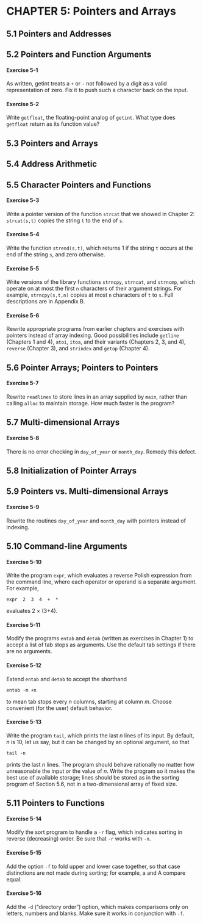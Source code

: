 # CHAPTER 5: Pointers and Arrays

## 5.1 Pointers and Addresses

## 5.2 Pointers and Function Arguments

#### Exercise 5-1

As written, getint treats a `+` or `-` not followed by a digit as a valid representation of zero. Fix it to push such a character back on the input.

#### Exercise 5-2

Write `getfloat`, the floating-point analog of `getint`. What type does `getfloat` return as its function value?

## 5.3 Pointers and Arrays

## 5.4 Address Arithmetic

## 5.5 Character Pointers and Functions

#### Exercise 5-3

Write a pointer version of the function `strcat` that we showed in Chapter 2: `strcat(s,t)` copies the string `t` to the end of `s`.

#### Exercise 5-4

Write the function `strend(s,t)`, which returns 1 if the string `t` occurs at the end of the string `s`, and zero otherwise.

#### Exercise 5-5

Write versions of the library functions `strncpy`, `strncat`, and `strncmp`, which operate on at most the first `n` characters of their argument strings. For example, `strncpy(s,t,n)` copies at most `n` characters of `t` to `s`. Full descriptions are in Appendix B.

#### Exercise 5-6

Rewrite appropriate programs from earlier chapters and exercises with pointers instead of array indexing. Good possibilities include `getline` (Chapters 1 and 4), `atoi`, `itoa`, and their variants (Chapters 2, 3, and 4), `reverse` (Chapter 3), and `strindex` and `getop` (Chapter 4).

## 5.6 Pointer Arrays; Pointers to Pointers

#### Exercise 5-7

Rewrite `readlines` to store lines in an array supplied by `main`, rather than calling `alloc` to maintain storage. How much faster is the program?

## 5.7 Multi-dimensional Arrays

#### Exercise 5-8

There is no error checking in `day_of_year` or `month_day`. Remedy this defect.

## 5.8 Initialization of Pointer Arrays

## 5.9 Pointers vs. Multi-dimensional Arrays

#### Exercise 5-9

Rewrite the routines `day_of_year` and `month_day` with pointers instead of indexing.

## 5.10 Command-line Arguments

#### Exercise 5-10

Write the program `expr`, which evaluates a reverse Polish expression from the command line, where each operator or operand is a separate argument. For example,

```
expr  2  3  4  +  *
```

evaluates 2 × (3+4).

#### Exercise 5-11

Modify the programs `entab` and `detab` (written as exercises in Chapter 1) to accept a list of tab stops as arguments. Use the default tab settings if there are no arguments.

#### Exercise 5-12

Extend `entab` and `detab` to accept the shorthand

```
entab -m +n
```

to mean tab stops every *n* columns, starting at column *m*. Choose convenient (for the user) default behavior.

#### Exercise 5-13

Write the program `tail`, which prints the last *n* lines of its input. By default, *n* is 10, let us say, but it can be changed by an optional argument, so that

```
tail -n
```

prints the last *n* lines. The program should behave rationally no matter how unreasonable the input or the value of *n*. Write the program so it makes the best use of available storage; lines should be stored as in the sorting program of Section 5.6, not in a two-dimensional array of fixed size.

## 5.11 Pointers to Functions

#### Exercise 5-14

Modify the sort program to handle a `-r` flag, which indicates sorting in reverse (decreasing) order. Be sure that `-r` works with `-n`.

#### Exercise 5-15

Add the option `-f` to fold upper and lower case together, so that case distinctions are not made during sorting; for example, a and A compare equal.

#### Exercise 5-16

Add the `-d` (“directory order”) option, which makes comparisons only on letters, numbers and blanks. Make sure it works in conjunction with `-f`.
